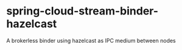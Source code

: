 # spring-cloud-stream-binder-hazelcast
A brokerless binder using hazelcast as IPC medium between nodes
